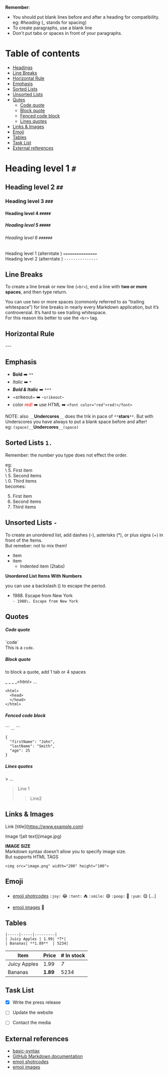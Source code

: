 **Remember**:
- You should put blank lines before and after a heading for compatibility. eg: #_heading_  (_ stands for spacing)
- To create paragraphs, use a blank line
- Don't put tabs or spaces in front of your paragraphs.

# Table of contents

* [Headings](heading-level-1-)
* [Line Breaks](line-breaks)
* [Horizontal Rule](horizontal-rule)
* [Emphasis](emphasis)
* [Sorted Lists](sorted-lists-1)
* [Unsorted Lists](unsorted-lists)
* [Qutes](quotes)
    * [Code quote](code-quote)
    * [Block quote](block-quote)
    * [Fenced code block](fenced-code-block)
    * [Lines quotes](lines-quotes)
* [Links & Images](links--images)
* [Emoji](emoji)
* [Tables](tables)
* [Task List](task-list)
* [External references](external-references)




# Heading level 1 `#`
## Heading level 2 `##`
### Heading level 3 `###`
#### Heading level 4 `#####`
##### Heading level 5 `#####`
###### Heading level 6 `######`

Heading level 1 (alterntate )  `===============` <br>
Heading level 2 (alterntate )  `---------------`

## Line Breaks

To create a line break or new line (`<br>`), end a line with **two or more spaces**, and then type return.

You can use two or more spaces (commonly referred to as “trailing whitespace”) for line breaks in nearly
every Markdown application, but it’s controversial. It’s hard to see trailing whitespace.<br>
For this reason itis better to use the `<br>` tag.

## Horizontal Rule
\---

## Emphasis
- **Bold** :arrow_right: `**`
- *Italic* :arrow_right: `*`
- ***Bold & Italic*** :arrow_right: `***`
- ~srikeout~ :arrow_right: `~srikeout~`
- color <font color="red">red!</font> :arrow_right: use HTML :arrow_right: `<font color="red">red!</font>`

NOTE: also `__`__Undercores__`__` does the trik in pace of `**`**stars**`**`. But with Underscores you have always to put a blank space before and after!<br>
eg: `(space)__`__Undercores__`__(space)`




## Sorted Lists `1.`
Remember: the number you type does not effect the order.

eg:  
    \ 5. First item  
    \ 5. Second items  
    \ 0. Third items  
becomes:  

5. First item  
5. Second items  
0. Third items

## Unsorted Lists `-`
To create an unordered list, add dashes (-), asterisks (*), or plus signs (+) in front of the Items.  
But remeber: not to mix them!
- item
- item
    - Indented item (2tabs)

**Unordered List Items With Numbers**

you can use a backslash (\) to escape the period.
- 1988\. Escape from New York  
`- 1988\. Escape from New York`


## Quotes 

##### Code quote  

\`code\`  
This is a `code`.

##### Block quote  


to block a quote, add 1 tab or 4 spaces

\_ _ _ _\<html> ...

    <html>
      <head>
      </head>
    </html>
    
##### Fenced code block 


\```  ... \```
```
{
  "firstName": "John",
  "lastName": "Smith",
  "age": 25
}
```
##### Lines quotes

\> ...  

> Line 1 
> > Line2 





## Links & Images

Link \[title\](https://www.example.com)

Image \!\[alt text\](image.jpg)

**IMAGE SIZE**  
Markdown syntax doesn’t allow you to specify image size.  
But supports HTML TAGS

`<img src="image.png" width="200" height="100">`








## Emoji

*  [emoji shotrcodes](https://gist.github.com/rxaviers/7360908)  `:joy:` :joy: `:tent:` :tent: `:smile:` :smile: `:poop:` :poop: `:yum:` :yum: [...]
     

*  [emoji images](https://emojipedia.org/large-red-square/) 🚀


## Tables 

```| Item| Price| # In stock |
|-----|-----|---------|
| Juicy Apples | 1.99| *7*|
| Bananas| **1.89**  | 5234|
```


| Item| Price| # In stock |
|-----|-----|---------|
| Juicy Apples | 1.99| *7*|
| Bananas| **1.89**  | 5234|


## Task List 	
- [x] Write the press release
- [ ] Update the website
- [ ] Contact the media 


## External references

* [basic-syntax](https://www.markdownguide.org/basic-syntax)
* [GitHub Markdown documentation](https://docs.github.com/en/get-started/writing-on-github)
* [emoji shotrcodes](https://gist.github.com/rxaviers/7360908)
* [emoji images](https://emojipedia.org/large-red-square/)
